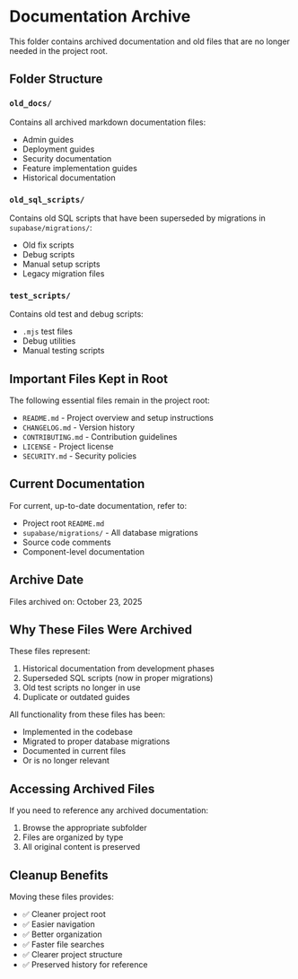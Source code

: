 # Documentation Archive

This folder contains archived documentation and old files that are no longer needed in the project root.

## Folder Structure

### `old_docs/`
Contains all archived markdown documentation files:
- Admin guides
- Deployment guides
- Security documentation
- Feature implementation guides
- Historical documentation

### `old_sql_scripts/`
Contains old SQL scripts that have been superseded by migrations in `supabase/migrations/`:
- Old fix scripts
- Debug scripts
- Manual setup scripts
- Legacy migration files

### `test_scripts/`
Contains old test and debug scripts:
- `.mjs` test files
- Debug utilities
- Manual testing scripts

## Important Files Kept in Root

The following essential files remain in the project root:
- `README.md` - Project overview and setup instructions
- `CHANGELOG.md` - Version history
- `CONTRIBUTING.md` - Contribution guidelines
- `LICENSE` - Project license
- `SECURITY.md` - Security policies

## Current Documentation

For current, up-to-date documentation, refer to:
- Project root `README.md`
- `supabase/migrations/` - All database migrations
- Source code comments
- Component-level documentation

## Archive Date

Files archived on: October 23, 2025

## Why These Files Were Archived

These files represent:
1. Historical documentation from development phases
2. Superseded SQL scripts (now in proper migrations)
3. Old test scripts no longer in use
4. Duplicate or outdated guides

All functionality from these files has been:
- Implemented in the codebase
- Migrated to proper database migrations
- Documented in current files
- Or is no longer relevant

## Accessing Archived Files

If you need to reference any archived documentation:
1. Browse the appropriate subfolder
2. Files are organized by type
3. All original content is preserved

## Cleanup Benefits

Moving these files provides:
- ✅ Cleaner project root
- ✅ Easier navigation
- ✅ Better organization
- ✅ Faster file searches
- ✅ Clearer project structure
- ✅ Preserved history for reference
